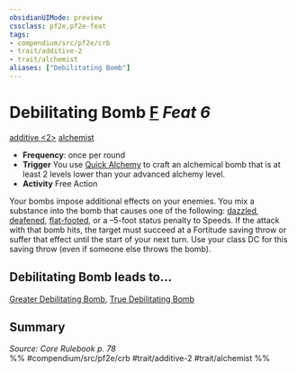 ```yaml
---
obsidianUIMode: preview
cssclass: pf2e,pf2e-feat
tags:
- compendium/src/pf2e/crb
- trait/additive-2
- trait/alchemist
aliases: ["Debilitating Bomb"]
---
```

# Debilitating Bomb  [F](/rules/core-rulebook/chapter-9-playing-the-game.md#Actions "Free Action") *Feat 6*  
[additive <2>](/rules/traits/additive.md)  [alchemist](/rules/traits/alchemist.md)  

- **Frequency**: once per round
- **Trigger** You use [Quick Alchemy](/rules/actions/quick-alchemy.md) to craft an alchemical bomb that is at least 2 levels lower than your advanced alchemy level.
- **Activity** Free Action

Your bombs impose additional effects on your enemies. You mix a substance into the bomb that causes one of the following: [dazzled](/rules/conditions.md#Dazzled), [deafened](/rules/conditions.md#Deafened), [flat-footed](/rules/conditions.md#Flat-footed), or a –5-foot status penalty to Speeds. If the attack with that bomb hits, the target must succeed at a Fortitude saving throw or suffer that effect until the start of your next turn. Use your class DC for this saving throw (even if someone else throws the bomb).

## Debilitating Bomb leads to...

[Greater Debilitating Bomb](/compendium/feats/greater-debilitating-bomb.md), [True Debilitating Bomb](/compendium/feats/true-debilitating-bomb.md)

## Summary

*Source: Core Rulebook p. 78*  
%% #compendium/src/pf2e/crb #trait/additive-2 #trait/alchemist %%